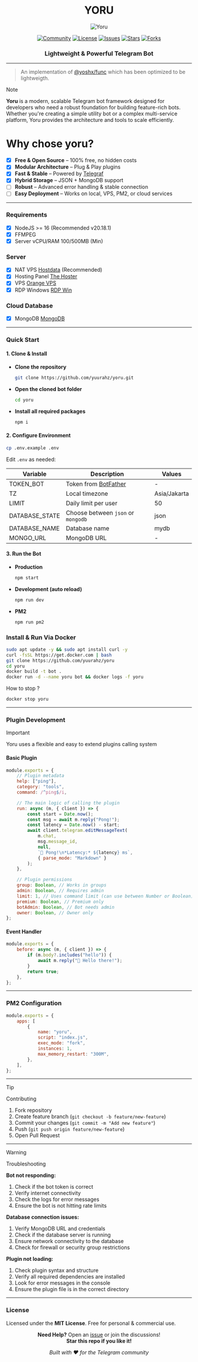 <div align="center">
    <h1>YORU</h1>
    <img
        src="https://files.catbox.moe/obrip8.jpg"
        alt="Yoru"
    />
</div>

<div align="center">

[![Community](https://img.shields.io/badge/Telegram-blue?style=for-the-badge&logo=telegram)](https://t.me/yoshida_team)
[![License](https://img.shields.io/badge/License-MIT-yellow.svg?style=for-the-badge)](LICENSE)
[![Issues](https://img.shields.io/github/issues/yuurahz/yoru?style=for-the-badge)](https://github.com/yuurahz/yoru/issues)
[![Stars](https://img.shields.io/github/stars/yuurahz/yoru?style=for-the-badge)](https://github.com/yuurahz/yoru/stargazers)
[![Forks](https://img.shields.io/github/forks/yuurahz/yoru?style=for-the-badge)](https://github.com/yuurahz/yoru/network/members)

<h3>Lightweight & Powerful Telegram Bot</h3>

</div>

---

> An implementation of [@yoshx/func](https://www.npmjs.com/package/@yoshx/func) which has been optimized to be lightweigth.

> [!NOTE]
> **Yoru** is a modern, scalable Telegram bot framework designed for developers who need a robust foundation for building feature-rich bots. Whether you're creating a simple utility bot or a complex multi-service platform, Yoru provides the architecture and tools to scale efficiently.

# Why chose yoru?

- [x] **Free & Open Source** – 100% free, no hidden costs
- [x] **Modular Architecture** – Plug & Play plugins
- [x] **Fast & Stable** – Powered by [Telegraf](https://telegraf.js.org/)
- [x] **Hybrid Storage** – JSON + MongoDB support
- [ ] **Robust** – Advanced error handling & stable connection
- [ ] **Easy Deployment** – Works on local, VPS, PM2, or cloud services

---

### Requirements

- [x] NodeJS >= 16 (Recommended v20.18.1)
- [x] FFMPEG
- [x] Server vCPU/RAM 100/500MB (Min)

### Server

- [x] NAT VPS [Hostdata](https://hostdata.id/nat-vps-usa/) (Recommended)
- [x] Hosting Panel [The Hoster](https://optiklink.com/)
- [x] VPS [Orange VPS](https://www.orangevps.com/)
- [x] RDP Windows [RDP Win](https://www.rdpwin.com/rdpbot.php)

### Cloud Database

- [x] MongoDB [MongoDB](https://www.mongodb.com)

---

### Quick Start

#### 1. Clone & Install

- **Clone the repository**
    ```bash
    git clone https://github.com/yuurahz/yoru.git
    ```
- **Open the cloned bot folder**
    ```bash
    cd yoru
    ```
- **Install all required packages**
    ```bash
    npm i
    ```

#### 2. Configure Environment

```bash
cp .env.example .env
```

Edit `.env` as needed:

| Variable       | Description                                    | Values       |
| -------------- | ---------------------------------------------- | ------------ |
| TOKEN_BOT      | Token from [BotFather](https://t.me/BotFather) | -            |
| TZ             | Local timezone                                 | Asia/Jakarta |
| LIMIT          | Daily limit per user                           | 50           |
| DATABASE_STATE | Choose between `json` or `mongodb`             | json         |
| DATABASE_NAME  | Database name                                  | mydb         |
| MONGO_URL      | MongoDB URL                                    | -            |

#### 3. Run the Bot

- **Production**
    ```bash
    npm start
    ```
- **Development (auto reload)**
    ```bash
    npm run dev
    ```
- **PM2**
    ```bash
    npm run pm2
    ```

### Install & Run Via Docker

```bash
sudo apt update -y && sudo apt install curl -y
curl -fsSL https://get.docker.com | bash
git clone https://github.com/yuurahz/yoru
cd yoru
docker build -t bot .
docker run -d --name yoru bot && docker logs -f yoru
```

How to stop ?

```bash
docker stop yoru
```

---

### Plugin Development

> [!IMPORTANT]
> Yoru uses a flexible and easy to extend plugins calling system

#### Basic Plugin

```js
module.exports = {
	// Plugin metadata
	help: ["ping"],
	category: "tools",
	command: /^ping$/i,

	// The main logic of calling the plugin
	run: async (m, { client }) => {
		const start = Date.now();
		const msg = await m.reply("Pong!");
		const latency = Date.now() - start;
		await client.telegram.editMessageText(
			m.chat,
			msg.message_id,
			null,
			`🏓 Pong!\n*Latency:* ${latency} ms`,
			{ parse_mode: "Markdown" }
		);
	},

	// Plugin permissions
	group: Boolean, // Works in groups
	admin: Boolean, // Requires admin
	limit: 1, // Uses command limit (can use between Number or Boolean)
	premium: Boolean, // Premium only
	botAdmin: Boolean, // Bot needs admin
	owner: Boolean, // Owner only
};
```

#### Event Handler

```js
module.exports = {
	before: async (m, { client }) => {
		if (m.body?.includes("hello")) {
			await m.reply("👋 Hello there!");
		}
		return true;
	},
};
```

---

### PM2 Configuration

```js
module.exports = {
	apps: [
		{
			name: "yoru",
			script: "index.js",
			exec_mode: "fork",
			instances: 1,
			max_memory_restart: "300M",
		},
	],
};
```

---

> [!TIP]
> Contributing

1. Fork repository
2. Create feature branch (`git checkout -b feature/new-feature`)
3. Commit your changes (`git commit -m "Add new feature"`)
4. Push (`git push origin feature/new-feature`)
5. Open Pull Request

---

> [!WARNING]
> Troubleshooting

**Bot not responding:**

1. Check if the bot token is correct
2. Verify internet connectivity
3. Check the logs for error messages
4. Ensure the bot is not hitting rate limits

**Database connection issues:**

1. Verify MongoDB URL and credentials
2. Check if the database server is running
3. Ensure network connectivity to the database
4. Check for firewall or security group restrictions

**Plugin not loading:**

1. Check plugin syntax and structure
2. Verify all required dependencies are installed
3. Look for error messages in the console
4. Ensure the plugin file is in the correct directory

---

### License

Licensed under the **MIT License**. Free for personal & commercial use.

<div align="center">

**Need Help?** Open an [issue](https://github.com/yuurahz/yoru/issues) or join the discussions!  
**Star this repo if you like it!**

_Built with ❤️ for the Telegram community_

</div>
